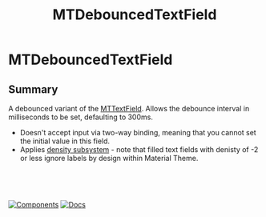 ﻿---
uid: C.MTDebouncedTextField
title: MTDebouncedTextField
---
# MTDebouncedTextField

## Summary

A debounced variant of the [MTTextField](xref:C.MTTextField). Allows the debounce interval in milliseconds to be set, defaulting to 300ms.

- Doesn't accept input via two-way binding, meaning that you cannot set the initial value in this field.
- Applies [density subsystem](xref:A.Density) - note that filled text fields with denisty of -2 or less ignore labels by design within Material Theme.

&nbsp;

&nbsp;

[![Components](https://img.shields.io/static/v1?label=Components&message=Plus&color=red)](xref:A.PlusComponents)
[![Docs](https://img.shields.io/static/v1?label=API%20Documentation&message=MTDebouncedTextField&color=brightgreen)](xref:BlazorMdc.MTDebouncedTextField)
